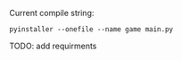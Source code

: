 Current compile string:

```
pyinstaller --onefile --name game main.py   
```

TODO: add requirments